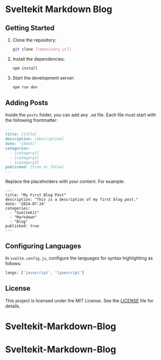 # Sveltekit Markdown Blog

## Getting Started

1. Clone the repository:

   ```bash
   git clone [repository_url]
   ```

2. Install the dependencies:

   ```bash
   npm install
   ```

3. Start the development server:

   ```bash
   npm run dev
   ```

## Adding Posts

Inside the `posts` folder, you can add any `.md` file. Each file must start with the following frontmatter:

```markdown
---
title: [title]
description: [description]
date: '[date]'
categories:
  - [category1]
  - [category2]
  - [category3]
published: [true or false]
---
```

Replace the placeholders with your content. For example:

```=
---
title: "My First Blog Post"
description: "This is a description of my first blog post."
date: '2024-07-24'
categories:
  - "SvelteKit"
  - "Markdown"
  - "Blog"
published: true
---
```

## Configuring Languages

In `svelte.config.js`, configure the languages for syntax highlighting as follows:

```javascript
langs: ['javascript', 'typescript']
```

## License

This project is licensed under the MIT License. See the [LICENSE](LICENSE) file for details.
# Sveltekit-Markdown-Blog
# Sveltekit-Markdown-Blog
